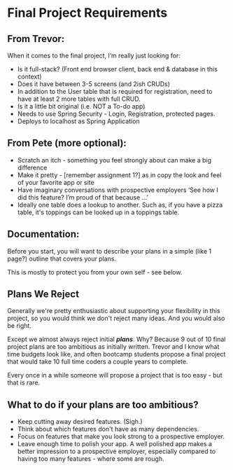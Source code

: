 # Final Project Requirements

## From Trevor:

When it comes to the final project, I’m really just looking for:

- Is it full-stack? (Front end browser client, back end & database in this context)
- Does it have between 3-5 screens (and 2ish CRUDs)
- In addition to the User table that is required for registration, need to have at least 2 more tables with full CRUD.
- Is it a little bit original (i.e. NOT a To-do app)
- Needs to use Spring Security - Login, Registration, protected pages.
- Deploys to localhost as Spring Application

## From Pete (more optional):

- Scratch an itch - something you feel strongly about can make a big difference
- Make it pretty - [remember assignment 1?]  as in copy the look and feel of your favorite app or site
- Have imaginary conversations with prospective employers ‘See how I did this feature? I’m proud of that because …’
- Ideally one table does a lookup to another. Such as, if you have a pizza table, it's toppings can be looked up in a toppings table.

## Documentation:

Before you start, you will want to describe your plans in a simple (like 1 page?) outline that covers your plans.

This is mostly to protect you from your own self - see below.

## Plans We Reject

Generally we're pretty enthusiastic about supporting your flexibility in this project, so you would think we don't reject many ideas. And you would also be right. 

Except we almost always reject initial _**plans**_. Why? Because 9 out of 10 final project plans are too ambitious as initially written. Trevor and I know what time budgets look like, and often bootcamp students propose a final project that would take 10 full time coders a couple years to complete.

Every once in a while someone will propose a project that is too easy - but that is rare.

## What to do if your plans are too ambitious?

- Keep cutting away desired features. (Sigh.)
- Think about which features don't have as many dependencies.
- Focus on features that make you look strong to a prospective employer.
- Leave enough time to polish your app. A well polished app makes a better impression to a prospective employer, especially compared to having too many features - where some are rough.
